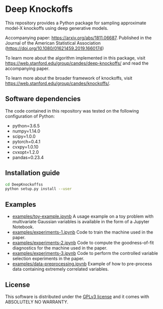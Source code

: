Deep Knockoffs
==============

This repository provides a Python package for sampling approximate
model-X knockoffs using deep generative models.

Accompanying paper: https://arxiv.org/abs/1811.06687.
Published in the Journal of the American Statistical Association (https://doi.org/10.1080/01621459.2019.1660174)

To learn more about the algorithm implemented in this package, visit  https://web.stanford.edu/group/candes/deep-knockoffs/ and read the accompanying paper.

To learn more about the broader framework of knockoffs, visit https://web.stanford.edu/group/candes/knockoffs/.

## Software dependencies

The code contained in this repository was tested on the following configuration of Python:

- python=3.6.5
- numpy=1.14.0
- scipy=1.0.0
- pytorch=0.4.1
- cvxpy=1.0.10
- cvxopt=1.2.0
- pandas=0.23.4

## Installation guide

```bash
cd DeepKnockoffss
python setup.py install --user
```

## Examples

 - [examples/toy-example.ipynb](examples/toy-example.ipynb) A usage example on a toy problem with multivariate Gaussian variables is available in the form of a Jupyter Notebook.
 - [examples/experiments-1.ipynb](examples/experiments-1.ipynb) Code to train the machine used in the paper.
 - [examples/experiments-2.ipynb](examples/experiments-2.ipynb) Code to compute the goodness-of-fit diagnostics for the machine used in the paper.
 - [examples/experiments-3.ipynb](examples/experiments-3.ipynb) Code to perform the controlled variable selection experiments in the paper.
 - [examples/data-preprocessing.ipynb](examples/data-preprocessing.ipynb) Example of how to pre-process data containing extremely correlated variables.

## License

This software is distributed under the [GPLv3 license](https://www.gnu.org/licenses/gpl-3.0.en.html) and it comes with ABSOLUTELY NO WARRANTY.
